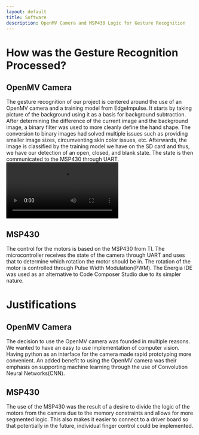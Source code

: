 ```yaml
---
layout: default
title: Software
description: OpenMV Camera and MSP430 Logic for Gesture Recognition
---
```


# How was the Gesture Recognition Processed?

## OpenMV Camera
The gesture recognition of our project is centered around the use of an OpenMV camera and a training model from EdgeImpulse. It starts by taking picture of the background using it as a basis for background subtraction. After determining the difference of the current image and the background image, a binary filter was used to more cleanly define the hand shape. The conversion to binary images had solved multiple issues such as providing smaller image sizes, circumventing skin color issues, etc. Afterwards, the image is classified by the training model we have on the SD card and thus, we have our detection of an open, closed, and blank state. The state is then communicated to the MSP430 through UART.
<video src="https://github.com/EE-Emerge/EE-Emerge2022_GestureRecognition/blob/gh-pages/assets/css/SoftwareDemo.mov" controls="controls" style="max-width: 730px;">
</video>


## MSP430

The control for the motors is based on the MSP430 from TI. The microcontroller receives the state of the camera through UART and uses that to determine which rotation the motor should be in. The rotation of the motor is controlled through Pulse Width Modulation(PWM). The Energia IDE was used as an alternative to Code Composer Studio due to its simpler nature.

# Justifications
## OpenMV Camera

The decision to use the OpenMV camera was founded in multiple reasons. We wanted to have an easy to use implementation of computer vision. Having python as an interface for the camera made rapid prototyping more convenient. An added benefit to using the OpenMV camera was their emphasis on supporting machine learning through the use of Convolution Neural Networks(CNN).

## MSP430

The use of the MSP430 was the result of a desire to divide the logic of the motors from the camera due to the memory constraints and allows for more segmented logic. This also makes it easier to connect to a driver board so that potentially in the future, individual finger control could be implemented.
